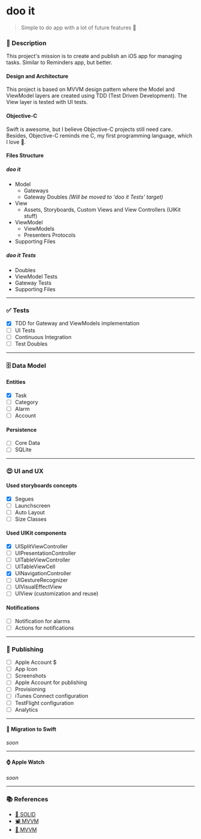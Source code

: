 # doo it
>Simple to do app with a lot of future features 🚀

### 📖 Description
This project's mission is to create and publish an iOS app for managing tasks. Similar to Reminders app, but better.

#### Design and Architecture
This project is based on MVVM design pattern where the Model and ViewModel layers are created using TDD (Test Driven Development). The View layer is tested with UI tests.

#### Objective-C
Swift is awesome, but I believe Objective-C projects still need care. Besides, Objective-C reminds me C, my first programming language, which I love 💙.

#### Files Structure

##### doo it
- Model
   - Gateways
   - Gateway Doubles _(Will be moved to 'doo it Tests' target)_
- View
   - Assets, Storyboards, Custom Views and View Controllers (UIKit stuff)
- ViewModel
   - ViewModels
   - Presenters Protocols
- Supporting Files

##### doo it Tests
- Doubles
- ViewModel Tests
- Gateway Tests
- Supporting Files

---
### ✅ Tests
- [x] TDD for Gateway and ViewModels implementation
- [ ] UI Tests
- [ ] Continuous Integration
- [ ] Test Doubles

---

### 🗄 Data Model

#### Entities
- [x] Task
- [ ] Category
- [ ] Alarm
- [ ] Account

#### Persistence
- [ ] Core Data
- [ ] SQLite

---

### 😍 UI and UX

#### Used storyboards concepts
- [x] Segues
- [ ] Launchscreen
- [ ] Auto Layout
- [ ] Size Classes

#### Used UIKit components
- [x] UISplitViewController
- [ ] UIPresentationController
- [ ] UITableViewController
- [ ] UITableViewCell
- [x] UINavigationController
- [ ] UIGestureRecognizer
- [ ] UIVisualEffectView
- [ ] UIView (customization and reuse)

#### Notifications
- [ ] Notification for alarms
- [ ] Actions for notifications

---

### 📲 Publishing
- [ ] Apple Account $
- [ ] App Icon
- [ ] Screenshots
- [ ] Apple Account for publishing
- [ ] Provisioning
- [ ] iTunes Connect configuration
- [ ] TestFlight configuration
- [ ] Analytics

---

#### 🚠 Migration to Swift

_soon_

---

#### ⌚️ Apple Watch

_soon_

---

### 📚 References
- <a href="https://en.wikipedia.org/wiki/SOLID_(object-oriented_design)">📄 SOLID</a>
- [📽 MVVM](https://www.youtube.com/watch?v=eP_0O5QeYnc)
- [📄 MVVM](https://www.objc.io/issues/13-architecture/mvvm/)
